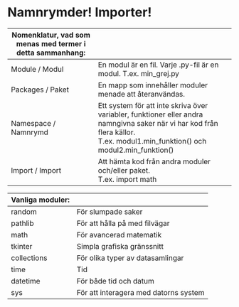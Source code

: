 # Namnrymder! Importer!

|Nomenklatur, vad som menas med termer i detta sammanhang: ||
|-----------------------------------------------------------|-----------------------------------------------|
| Module / Modul| En modul är en fil. Varje .py-fil är en modul. T.ex. min_grej.py|
| Packages / Paket|En mapp som innehåller moduler menade att återanvändas.||
| Namespace / Namnrymd|Ett system för att inte skriva över variabler, funktioner eller andra namngivna saker när vi har kod från flera källor.<br/>T.ex. modul1.min_funktion() och modul2.min_funktion()|
| Import / Import|Att hämta kod från andra moduler och/eller paket.<br/>T.ex. import math|

| Vanliga moduler: |                                       |
|------------------|---------------------------------------|
| random           | För slumpade saker                    |
| pathlib          | För att hålla på med filvägar         |
| math             | För avancerad matematik               |
| tkinter          | Simpla grafiska gränssnitt            |
| collections      | För olika typer av datasamlingar      |
| time             | Tid                                   |
| datetime         | För både tid och datum                |
| sys              | För att interagera med datorns system |

